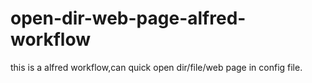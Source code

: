 # open-dir-web-page-alfred-workflow
this is a alfred workflow,can quick open dir/file/web page in config file.
